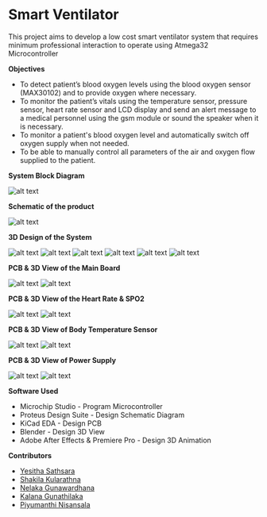 # Smart Ventilator

This project aims to develop a low cost smart ventilator system that requires minimum professional interaction to operate using Atmega32 Microcontroller

**Objectives**

- To detect patient’s blood oxygen levels using the blood oxygen sensor (MAX30102)  and to provide oxygen where necessary.
- To monitor the patient’s vitals using the temperature sensor, pressure sensor, heart rate sensor and LCD display and send an alert message to a medical personnel using the gsm module or sound the speaker when it is necessary.
- To monitor a patient's blood oxygen level and automatically switch off oxygen supply when not needed.
- To be able to manually control all parameters of the air and oxygen flow supplied to the patient.

**System Block Diagram**

![alt text](https://github.com/yesitha/Smart-Ventilator/blob/main/SmartVentilator%20ReadmeAssets/SystemBlockDiagram.png?raw=true)

**Schematic of the product**

![alt text](https://github.com/yesitha/Smart-Ventilator/blob/main/SmartVentilator%20ReadmeAssets/SchematicOfProject.png?raw=true)

**3D Design of the System**

![alt text](https://github.com/yesitha/Smart-Ventilator/blob/main/SmartVentilator%20ReadmeAssets/3Dview1.png?raw=true)
![alt text](https://github.com/yesitha/Smart-Ventilator/blob/main/SmartVentilator%20ReadmeAssets/3DView2.png?raw=true)
![alt text](https://github.com/yesitha/Smart-Ventilator/blob/main/SmartVentilator%20ReadmeAssets/3DView3.png?raw=true)
![alt text](https://github.com/yesitha/Smart-Ventilator/blob/main/SmartVentilator%20ReadmeAssets/3DView4.png?raw=true)
![alt text](https://github.com/yesitha/Smart-Ventilator/blob/main/SmartVentilator%20ReadmeAssets/3DView5.png?raw=true)
![alt text](https://github.com/yesitha/Smart-Ventilator/blob/main/SmartVentilator%20ReadmeAssets/3DView6.png?raw=true)

**PCB & 3D View of the Main Board**

![alt text](https://github.com/yesitha/Smart-Ventilator/blob/main/SmartVentilator%20ReadmeAssets/PCBoftheMainBoard.png?raw=true)
![alt text](https://github.com/yesitha/Smart-Ventilator/blob/main/SmartVentilator%20ReadmeAssets/3DViewoftheMainBoard.png?raw=true)


**PCB & 3D View of the Heart Rate & SPO2**

![alt text](https://github.com/yesitha/Smart-Ventilator/blob/main/SmartVentilator%20ReadmeAssets/PCBofHeartRate&SPO2.png?raw=true)
![alt text](https://github.com/yesitha/Smart-Ventilator/blob/main/SmartVentilator%20ReadmeAssets/3DViewofHeartRate&SPO2.png?raw=true)


**PCB & 3D View of Body Temperature Sensor**

![alt text](https://github.com/yesitha/Smart-Ventilator/blob/main/SmartVentilator%20ReadmeAssets/PCBofBodyTemperatureSensor.png?raw=true)
![alt text](https://github.com/yesitha/Smart-Ventilator/blob/main/SmartVentilator%20ReadmeAssets/3DViewofBodyTemperatureSensor.png?raw=true)


**PCB & 3D View of Power Supply**

![alt text](https://github.com/yesitha/Smart-Ventilator/blob/main/SmartVentilator%20ReadmeAssets/PCBofPowerSupply.png?raw=true)
![alt text](https://github.com/yesitha/Smart-Ventilator/blob/main/SmartVentilator%20ReadmeAssets/3DviewofPowerSupply.png?raw=true)

**Software Used**

- Microchip Studio - Program Microcontroller
- Proteus Design Suite - Design Schematic Diagram
- KiCad EDA - Design PCB
- Blender - Design 3D View
- Adobe After Effects & Premiere Pro - Design 3D Animation

**Contributors**

- [Yesitha Sathsara](https://github.com/yesitha)
- [Shakila Kularathna](https://github.com/shakila2030)
- [Nelaka Gunawardhana](https://github.com/NelakaGunawardhana)
- [Kalana Gunathilaka](https://pages.github.com/)
- [Piyumanthi Nisansala](https://github.com/piyumanthiNisansala)


